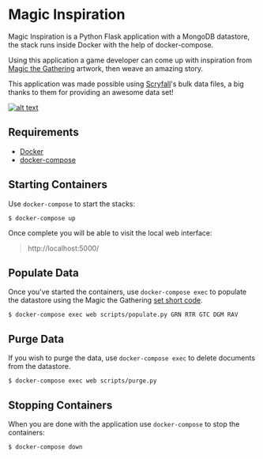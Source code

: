 # **Magic Inspiration**

Magic Inspiration is a Python Flask application with a MongoDB datastore, the stack runs inside Docker with the help of docker-compose.

Using this application a game developer can come up with inspiration from [Magic the Gathering](https://magic.wizards.com) artwork, then weave an amazing story.

This application was made possible using [Scryfall](https://scryfall.com)'s bulk data files, a big thanks to them for providing an awesome data set!

[![alt text](https://i.imgur.com/qeqIIqb.jpg)](https://youtu.be/Fv-9A6OH8S8)

## Requirements

 * [Docker](https://www.docker.com/)
 * [docker-compose](https://docs.docker.com/compose/)

## Starting Containers

Use `docker-compose` to start the stacks:

```
$ docker-compose up
```

Once complete you will be able to visit the local web interface:

 > http://localhost:5000/

## Populate Data

Once you've started the containers, use `docker-compose exec` to populate the datastore
using the Magic the Gathering [set short code](https://scryfall.com/sets).

```
$ docker-compose exec web scripts/populate.py GRN RTR GTC DGM RAV
```

## Purge Data

If you wish to purge the data, use `docker-compose exec` to delete documents from the datastore.
```
$ docker-compose exec web scripts/purge.py
```

## Stopping Containers

When you are done with the application use `docker-compose` to stop the containers:

```
$ docker-compose down
```
